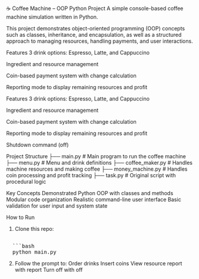 ☕ Coffee Machine – OOP Python Project
A simple console-based coffee machine simulation written in Python. 

This project demonstrates object-oriented programming (OOP) concepts such as classes, inheritance, and encapsulation, as well as a structured approach to managing resources, handling payments, and user interactions.

Features
3 drink options: Espresso, Latte, and Cappuccino

Ingredient and resource management

Coin-based payment system with change calculation

Reporting mode to display remaining resources and profit


Features
3 drink options: Espresso, Latte, and Cappuccino

Ingredient and resource management

Coin-based payment system with change calculation

Reporting mode to display remaining resources and profit

Shutdown command (off)

Project Structure
├── main.py             # Main program to run the coffee machine
├── menu.py             # Menu and drink definitions
├── coffee_maker.py     # Handles machine resources and making coffee
├── money_machine.py    # Handles coin processing and profit tracking
├── task.py             # Original script with procedural logic


Key Concepts Demonstrated
Python OOP with classes and methods
Modular code organization
Realistic command-line user interface
Basic validation for user input and system state


How to Run
1. Clone this repo:
<pre> 
  ```bash 
  python main.py   
</pre>

2. Follow the prompt to:
Order drinks
Insert coins
View resource report with report
Turn off with off
